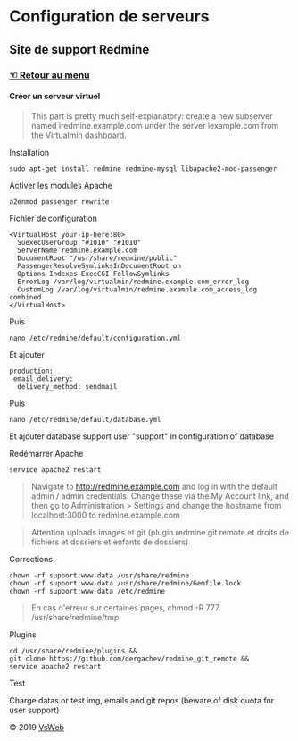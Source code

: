 Configuration de serveurs
==
Site de support Redmine
-
### [&#9756; Retour au menu](../README.md)
#### Créer un serveur virtuel
> This part is pretty much self-explanatory: create a new subserver named ìredmine.example.com under the server ìexample.com from the Virtualmin dashboard.

Installation

    sudo apt-get install redmine redmine-mysql libapache2-mod-passenger


Activer les modules Apache

    a2enmod passenger rewrite

Fichier de configuration

    <VirtualHost your-ip-here:80>
      SuexecUserGroup "#1010" "#1010"
      ServerName redmine.example.com
      DocumentRoot "/usr/share/redmine/public"
      PassengerResolveSymlinksInDocumentRoot on
      Options Indexes ExecCGI FollowSymlinks
      ErrorLog /var/log/virtualmin/redmine.example.com_error_log
      CustomLog /var/log/virtualmin/redmine.example.com_access_log combined
    </VirtualHost>

Puis

    nano /etc/redmine/default/configuration.yml
    
Et ajouter

    production:
     email_delivery:
      delivery_method: sendmail
 
Puis 

    nano /etc/redmine/default/database.yml
    
Et ajouter database support user "support" in configuration of database

  
Redémarrer Apache

    service apache2 restart

> Navigate to http://redmine.example.com and log in with the default admin / admin credentials. Change these via the My Account link, and then go to Administration > Settings and change the hostname from localhost:3000 to redmine.example.com

> Attention uploads images et git (plugin redmine git remote et droits de fichiers et dossiers et enfants de dossiers)

Corrections

    chown -rf support:www-data /usr/share/redmine
    chown -rf support:www-data /usr/share/redmine/Gemfile.lock
    chown -rf support:www-data /etc/redmine
    
> En cas d'erreur sur certaines pages, chmod -R 777 /usr/share/redmine/tmp

Plugins
 
    cd /usr/share/redmine/plugins &&
    git clone https://github.com/dergachev/redmine_git_remote &&
    service apache2 restart

Test

Charge datas or test img, emails and git repos (beware of disk quota for user support)

&copy; 2019 [VsWeb](https://vsweb.be) 

















